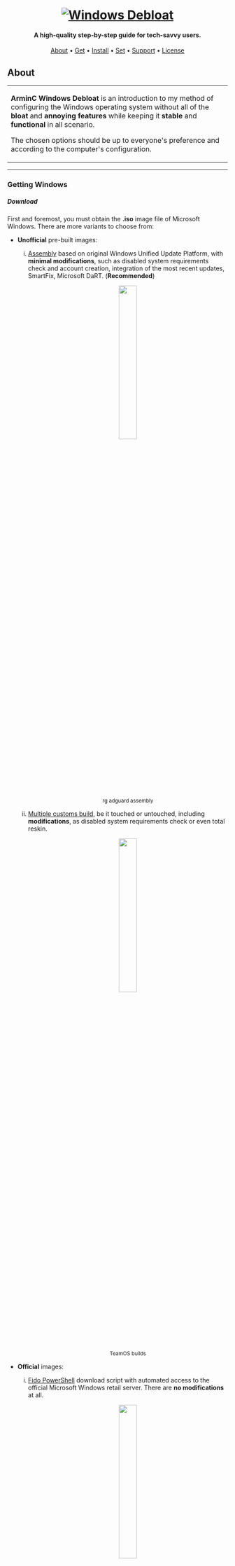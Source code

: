 <h1 align="center">
  <br>
  <a href="https://github.com/ArmynC/ArminC-Windows-Debloat/archive/refs/heads/main.zip"><img src="https://raw.githubusercontent.com/ArmynC/ArminC-Windows-Debloat/main/img/arminc_windows_debloat.svg" alt="Windows Debloat"></a>
</h1>

<h4 align="center">A high-quality step-by-step guide for tech-savvy users.</h4>

<p align="center">
  <a href="#about">About</a> •
  <a href="#getting-windows">Get</a> •
  <a href="#installing-windows">Install</a> •
  <a href="#setting-windows">Set</a> •
  <a href="#support">Support</a> •
  <a href="#license">License</a>
</p>

 ## About

<table>
<tr>
<td>

**ArminC Windows Debloat** is an introduction to my method of  configuring the Windows operating system without all of the  **bloat** and **annoying features**  while keeping it  **stable** and **functional** in all scenario.

The chosen options should be up to everyone's preference and according to the computer's configuration.

</td>
</tr>
</table>

---

### Getting Windows

##### Download
First and foremost, you must obtain the **.iso** image file of Microsoft Windows. There are more variants to choose from:

<ul>
<li><b>Unofficial</b> pre-built images:</li>

<ol type="i">
<li><a href="https://forum-rg--adguard-net.translate.goog/forums/windows-11.76/?_x_tr_sl=ro&_x_tr_tl=en&_x_tr_hl=en&_x_tr_pto=wapp">Assembly</a> based on original Windows Unified Update Platform, with <b>minimal modifications</b>, such as disabled system requirements check and account creation, integration of the most recent updates, SmartFix, Microsoft DaRT. (<b>Recommended</b>)</li>

<p align="center">
<img src="https://raw.githubusercontent.com/ArmynC/ArminC-Windows-Debloat/main/img/rg_adguard.png" width="30%" height="30%">
<br>
<sub>rg adguard assembly</sub>
</p>

<li><a href="https://www.teamos.xyz/forums/windows-11-x64.159/">Multiple customs build</a>, be it touched or untouched, including <b>modifications</b>, as disabled system requirements  check or even total reskin.</li>

<p align="center">
<img src="https://raw.githubusercontent.com/ArmynC/ArminC-Windows-Debloat/main/img/teamos.png" width="30%" height="30%">
<br>
<sub>TeamOS builds</sub>
</p>

</ol>

<li><b>Official</b> images:</li>

<ol type="i">
<li><a href="https://github.com/pbatard/Fido">Fido PowerShell</a> download script with automated access to the official Microsoft Windows retail server. There are <b>no modifications</b> at all.</li>

<p align="center">
<img src="https://raw.githubusercontent.com/ArmynC/ArminC-Windows-Debloat/main/img/fido.png" width="30%" height="30%">
<br>
<sub>Fido</sub>
</p>

<li><a href="https://www.microsoft.com/en-us/software-download/windows11">Official Windows Installation Media</a> tool for bootable USB or DVD.</li>

<p align="center">
<img src="https://raw.githubusercontent.com/ArmynC/ArminC-Windows-Debloat/main/img/windows_installation_media.png" width="50%" height="50%">
<br>
<sub>Windows Installation Media tool</sub>
</p>

</ol>
</ul>

##### Create flash drive
If the **.iso** image file has been **completed**, now is the time to create a bootable flash drive. In order to do this, you'll need [Rufus utility](https://rufus.ie/en/ "Rufus utility") writer.

<p align="center">
<img src="https://raw.githubusercontent.com/ArmynC/ArminC-Windows-Debloat/main/img/rufus.png" width="40%" height="40%">
<br>
<sub>Rufus</sub>
</p>

Depending on the chosen settings, the application may ask if you want to **stop the Windows requirement checks**.

### Installing Windows

Near the end of the installation, if you haven't downloaded a pre-built image with sequence skip, you will be asked about **privacy** preferences. Try to **disable/reject** them.

<p align="center">
<img src="https://raw.githubusercontent.com/ArmynC/ArminC-Windows-Debloat/main/img/privacy.png" width="50%" height="50%">
</p>

### Setting Windows

#### Prerequisites

If you are done with it, now you should prepare the operating system.

The first thing on the list, try to change the browser. **[Firefox](https://www.mozilla.org/en-US/firefox/new/ "Firefox")** is the most optimal variant, even for *extension capabilities*. About that, see my [uBlock Settings](https://github.com/ArmynC/ArminC-uBlock-Settings "uBlock Settings"). Some of the other good extensions are [Bitwarden](https://addons.mozilla.org/en-US/firefox/addon/bitwarden-password-manager/ "Bitwarden"), [Translate Web Pages](https://addons.mozilla.org/en-US/firefox/addon/traduzir-paginas-web/ "Translate Web Pages"), [Location Guard](https://addons.mozilla.org/en-US/firefox/addon/location-guard/ "Location Guard"), [Return Youtube Dislikes](https://addons.mozilla.org/en-US/firefox/addon/return-youtube-dislikes/ "Return YouTube Dislikes")...

Next thing, for all the other steps, you'll need a file archiver, [7-Zip](https://www.7-zip.org/ "7-Zip") is a good variant, it's even *open-source*.

For tpeace of mind, it is a good habit to **install an antivirus**, depending on your Windows image, the default one, **Defender**, may be removed, disabled, or even working. For some, it is good enough, but I prefer to get [Kaspersky Security Cloud (Free)](https://www.kaspersky.com/free-antivirus "Kaspersky Security Cloud (Free)"), it has almost every protection module of its premium counterpart, and it is smart enough to **disable itself when resources are needed**, for example in gaming.

Now, **check all available updates and drivers**, install them, and restart the computer. **Make sure** there is **no** update remaining. It is **not advisable to disable** and avoid them.

<p align="center">
<img src="https://raw.githubusercontent.com/ArmynC/ArminC-Windows-Debloat/main/img/update_check.png" width="50%" height="50%">
</p>

Then, if desired, do the same for **Windows Store**, and only after that, **disable its auto updates**.

<p align="center">
<img src="https://raw.githubusercontent.com/ArmynC/ArminC-Windows-Debloat/main/img/store_no_updates.png" width="50%" height="50%">
</p>

The main (e.g., graphical) drivers **shouldn't be trusted if installed through Windows Updates**, so it's required to uninstall them and reinstall them through official ways. To uninstall them, use [Display Driver Uninstaller](https://www.guru3d.com/files-details/display-driver-uninstaller-download.html "Display Driver Uninstaller"), where you should **check all "remove"** specific options, and also very important, **check the Windows Update prevent download option**. Uninstall every component, restart, and find the latest official installers.

<p align="center">
<img src="https://raw.githubusercontent.com/ArmynC/ArminC-Windows-Debloat/main/img/ddu.png" width="50%" height="50%">
</p>

Also, don't forget to [activate](https://github.com/massgravel/Microsoft-Activation-Scripts "activate") Windows. It's annoying.

#### Debloating

The default Taskbar, Start Menu, Context Menu, and File Explorer experiences are regrettable. [StartAllBack](https://www.startallback.com/ "StartAllBack") is **enhancing all elements** organically.

<p align="center">
<img src="https://raw.githubusercontent.com/ArmynC/ArminC-Windows-Debloat/main/img/startallback.png" width="50%" height="50%">
</p>

The first part of **debloating** is through [O&O Shutup](https://www.oo-software.com/en/shutup10 "O&O Shutup"). It can tweak most the usual settings. [Here is my exported configuration](https://github.com/ArmynC/ArminC-Windows-Debloat/blob/main/cfg/ooshutup10.cfg "Here is my exported configuration")... I've tried to combine the efficiency of use with stability. Disabling every feature can lead to compatibility errors. 

<p align="center">
<img src="https://raw.githubusercontent.com/ArmynC/ArminC-Windows-Debloat/main/img/oo_shutup.png" width="50%" height="50%">
</p>

The second part is through [SohpiApp](https://github.com/Sophia-Community/SophiApp "SohpiApp"). It has some more in-depth settings. You can **disable some services** that are not needed and even **uninstall UWP apps**. Try to uninstall any app not needed (e.g., help, maps) but **avoid uninstalling the complex ones, linked to the operating system** such as Edge, Cortana or Xbox if not needed. These days, Windows is so interconnected that it will be difficult or almost impossible to use it in this way without any errors, at all.

<p align="center">
<img src="https://raw.githubusercontent.com/ArmynC/ArminC-Windows-Debloat/main/img/sophiapp.png" width="50%" height="50%">
</p>

#### Other apps

These apps are optional, or some of them may be included in the operating system.

##### Runtime
- [Microsoft Visual C++ Redistributable](https://github.com/abbodi1406/vcredist "Microsoft Visual C++ Redistributable") 
- [.NET Framework 3.5](https://www.microsoft.com/en-us/download/details.aspx?id=21 ".NET Framework 3.5")
- [.NET Framework 4.8](https://dotnet.microsoft.com/en-us/download/dotnet-framework/net48 ".NET Framework 4.8")
- [.NET 7.0](https://dotnet.microsoft.com/en-us/download/dotnet/7.0 ".NET 7.0")
- [Java](https://www.java.com/download/ie_manual.jsp "Java")

##### Tools
- [Revo Uninstaller](https://www.revouninstaller.com/ "Revo Uninstaller") or [BCUninstaller](https://github.com/Klocman/Bulk-Crap-Uninstaller "BCUninstaller")
- [IObit Unlocker](https://www.iobit.com/en/iobit-unlocker.php "IObit Unlocker")
- [qBittorent](https://www.qbittorrent.org/ "qBittorent")
- [WinCDEmu](https://wincdemu.sysprogs.org/ "WinCDEmu")
- [Parsec](https://parsec.app/ "Parsec")
- [WingetUI](https://github.com/martinet101/WingetUI "WingetUI")

##### Media
- [Spotify-X](https://github.com/SpotX-CLI/SpotX-Win "Spotify-X")
- [Stremio](https://www.stremio.com/ "Stremio")
- [Bluetooth Audio Receiver](https://apps.microsoft.com/store/detail/bluetooth-audio-receiver/9N9WCLWDQS5J?hl=en-us&gl=us "Bluetooth Audio Receiver")

##### Development
- [Visual Studio Code](https://code.visualstudio.com/ "Visual Studio Code")
- [Visual Studio](https://visualstudio.microsoft.com/ "Visual Studio")
- [GitHub](https://desktop.github.com/ "GitHub")
- [Office](https://forums.mydigitallife.net/threads/office-r-tool-the-new-era.84450/ "Office")
- [Beyond Compare](https://www.scootersoftware.com/download.php "Beyond Compare")

##### Communication
- [Discord](https://discord.com/ "Discord")
- [Teams](https://www.microsoft.com/en-ww/microsoft-teams/download-app "Teams")

##### Games
- [Steam](https://store.steampowered.com/about/ "Steam")
- [Heroic Launcher](https://heroicgameslauncher.com/ "Heroic Launcher")

## Support

Reach out to me via the **[profile addresses](https://github.com/ArmynC)**.

## License

[![License: CC0-1.0](https://img.shields.io/badge/License-CC0%201.0-lightgrey.svg)](https://tldrlegal.com/license/creative-commons-cc0-1.0-universal)